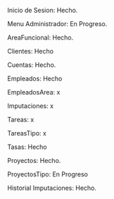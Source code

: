 Inicio de Sesion: Hecho.

Menu Administrador: En Progreso.

AreaFuncional: Hecho.

Clientes: Hecho 

Cuentas: Hecho.

Empleados: Hecho

EmpleadosArea: x

Imputaciones: x

Tareas: x

TareasTipo: x

Tasas: Hecho 

Proyectos: Hecho.

ProyectosTipo: En Progreso

Historial Imputaciones: Hecho.
